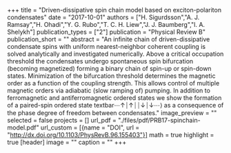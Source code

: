 +++
title = "Driven-dissipative spin chain model based on exciton-polariton condensates"
date = "2017-10-01"
authors = ["H. Sigurdsson","A. J. Ramsay","H. Ohadi","Y. G. Rubo","T. C. H. Liew","J. J. Baumberg","I. A. Shelykh"]
publication_types = ["2"]
publication = "Physical Review B"
publication_short = ""
abstract = "An infinite chain of driven-dissipative condensate spins with uniform nearest-neighbor coherent coupling is solved analytically and investigated numerically. Above a critical occupation threshold the condensates undergo spontaneous spin bifurcation (becoming magnetized) forming a binary chain of spin-up or spin-down states. Minimization of the bifurcation threshold determines the magnetic order as a function of the coupling strength. This allows control of multiple magnetic orders via adiabatic (slow ramping of) pumping. In addition to ferromagnetic and antiferromagnetic ordered states we show the formation of a paired-spin ordered state textbar⋯↑⏐↑⏐⏐↓⏐↓⋯⟩ as a consequence of the phase degree of freedom between condensates."
image_preview = ""
selected = false
projects = []
url_pdf = "./files/pdf/PRB17-spinchain-model.pdf"
url_custom = [{name = "DOI", url = "http://dx.doi.org/10.1103/PhysRevB.96.155403"}]
math = true
highlight = true
[header]
image = ""
caption = ""
+++
